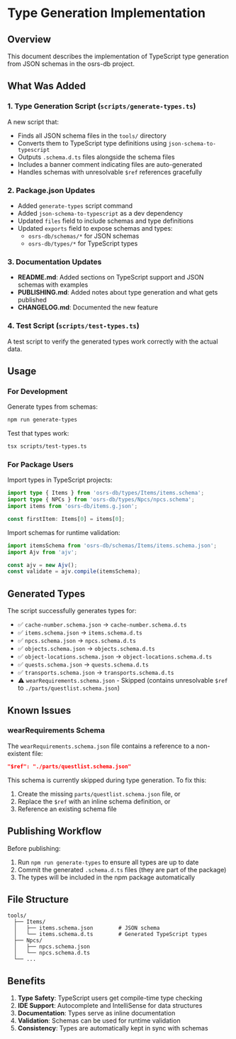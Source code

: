 # Type Generation Implementation

## Overview

This document describes the implementation of TypeScript type generation from JSON schemas in the osrs-db project.

## What Was Added

### 1. Type Generation Script (`scripts/generate-types.ts`)

A new script that:

- Finds all JSON schema files in the `tools/` directory
- Converts them to TypeScript type definitions using `json-schema-to-typescript`
- Outputs `.schema.d.ts` files alongside the schema files
- Includes a banner comment indicating files are auto-generated
- Handles schemas with unresolvable `$ref` references gracefully

### 2. Package.json Updates

- Added `generate-types` script command
- Added `json-schema-to-typescript` as a dev dependency
- Updated `files` field to include schemas and type definitions
- Updated `exports` field to expose schemas and types:
  - `osrs-db/schemas/*` for JSON schemas
  - `osrs-db/types/*` for TypeScript types

### 3. Documentation Updates

- **README.md**: Added sections on TypeScript support and JSON schemas with examples
- **PUBLISHING.md**: Added notes about type generation and what gets published
- **CHANGELOG.md**: Documented the new feature

### 4. Test Script (`scripts/test-types.ts`)

A test script to verify the generated types work correctly with the actual data.

## Usage

### For Development

Generate types from schemas:

```bash
npm run generate-types
```

Test that types work:

```bash
tsx scripts/test-types.ts
```

### For Package Users

Import types in TypeScript projects:

```typescript
import type { Items } from 'osrs-db/types/Items/items.schema';
import type { NPCs } from 'osrs-db/types/Npcs/npcs.schema';
import items from 'osrs-db/items.g.json';

const firstItem: Items[0] = items[0];
```

Import schemas for runtime validation:

```javascript
import itemsSchema from 'osrs-db/schemas/Items/items.schema.json';
import Ajv from 'ajv';

const ajv = new Ajv();
const validate = ajv.compile(itemsSchema);
```

## Generated Types

The script successfully generates types for:

- ✅ `cache-number.schema.json` → `cache-number.schema.d.ts`
- ✅ `items.schema.json` → `items.schema.d.ts`
- ✅ `npcs.schema.json` → `npcs.schema.d.ts`
- ✅ `objects.schema.json` → `objects.schema.d.ts`
- ✅ `object-locations.schema.json` → `object-locations.schema.d.ts`
- ✅ `quests.schema.json` → `quests.schema.d.ts`
- ✅ `transports.schema.json` → `transports.schema.d.ts`
- ⚠️ `wearRequirements.schema.json` - Skipped (contains unresolvable `$ref` to `./parts/questlist.schema.json`)

## Known Issues

### wearRequirements Schema

The `wearRequirements.schema.json` file contains a reference to a non-existent file:

```json
"$ref": "./parts/questlist.schema.json"
```

This schema is currently skipped during type generation. To fix this:

1. Create the missing `parts/questlist.schema.json` file, or
2. Replace the `$ref` with an inline schema definition, or
3. Reference an existing schema file

## Publishing Workflow

Before publishing:

1. Run `npm run generate-types` to ensure all types are up to date
2. Commit the generated `.schema.d.ts` files (they are part of the package)
3. The types will be included in the npm package automatically

## File Structure

```text
tools/
  ├── Items/
  │   ├── items.schema.json        # JSON schema
  │   └── items.schema.d.ts        # Generated TypeScript types
  ├── Npcs/
  │   ├── npcs.schema.json
  │   └── npcs.schema.d.ts
  └── ...
```

## Benefits

1. **Type Safety**: TypeScript users get compile-time type checking
2. **IDE Support**: Autocomplete and IntelliSense for data structures
3. **Documentation**: Types serve as inline documentation
4. **Validation**: Schemas can be used for runtime validation
5. **Consistency**: Types are automatically kept in sync with schemas
